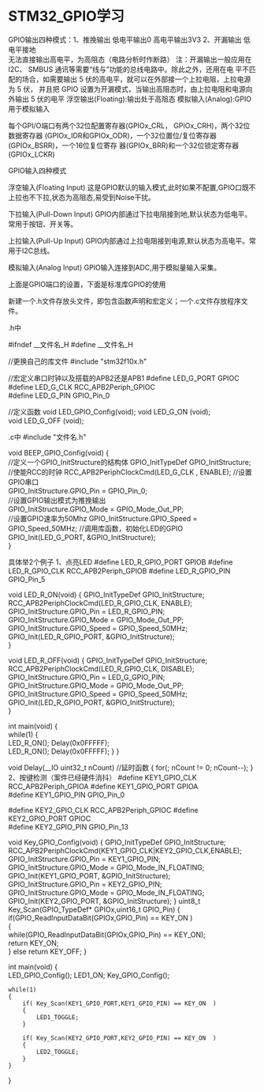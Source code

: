 # STM32_GPIO学习  
GPIO输出四种模式：1、推挽输出  低电平输出0
                          高电平输出3V3
            	  2、开漏输出  低电平接地  
                           无法直接输出高电平，为高阻态（电路分析时作断路）
注：开漏输出一般应用在 I2C、 SMBUS 通讯等需要“线与”功能的总线电路中。除此之外，还用在电
平不匹配的场合，如需要输出 5 伏的高电平，就可以在外部接一个上拉电阻，上拉电源为 5 伏，
并且把 GPIO 设置为开漏模式，当输出高阻态时，由上拉电阻和电源向外输出 5 伏的电平
              浮空输出(Floating):输出处于高阻态
              模拟输入(Analog):GPIO用于模拟输入


每个GPI/O端口有两个32位配置寄存器(GPIOx_CRL， GPIOx_CRH)，两个32位数据寄存器
(GPIOx_IDR和GPIOx_ODR)，一个32位置位/复位寄存器(GPIOx_BSRR)，一个16位复位寄存
器(GPIOx_BRR)和一个32位锁定寄存器(GPIOx_LCKR)


GPIO输入四种模式

浮空输入(Floating Input)
这是GPIO默认的输入模式,此时如果不配置,GPIO口既不上拉也不下拉,状态为高阻态,易受到Noise干扰。

下拉输入(Pull-Down Input)
GPIO内部通过下拉电阻接到地,默认状态为低电平。常用于按钮、开关等。

上拉输入(Pull-Up Input)
GPIO内部通过上拉电阻接到电源,默认状态为高电平。常用于I2C总线。

模拟输入(Analog Input)
GPIO输入连接到ADC,用于模拟量输入采集。


上面是GPIO端口的设置，下面是标准库GPIO的使用

新建一个.h文件存放头文件，即包含函数声明和宏定义；一个.c文件存放程序文件。

.h中

#ifndef __文件名_H
#define	__文件名_H

//更换自己的库文件
#include "stm32f10x.h"

//宏定义串口时钟以及搭载的APB2还是APB1
#define LED_G_PORT    		GPIOC			             
#define LED_G_CLK 	   	  RCC_APB2Periph_GPIOC		
#define LED_G_PIN		    	GPIO_Pin_0			        

//定义函数
void LED_GPIO_Config(void);	
void LED_G_ON (void);	
void LED_G_OFF (void);

.c中
#include "文件名.h"

void BEEP_GPIO_Config(void)
{		
    //定义一个GPIO_InitStructure的结构体
		GPIO_InitTypeDef GPIO_InitStructure;
    //使能RCC的时钟
		RCC_APB2PeriphClockCmd(LED_G_CLK , ENABLE); 
		//设置GPIO串口												   
		GPIO_InitStructure.GPIO_Pin = GPIO_Pin_0;	
    //设置GPIO输出模式为推挽输出	
		GPIO_InitStructure.GPIO_Mode = GPIO_Mode_Out_PP;   
    //设置GPIO速率为50Mhz
		GPIO_InitStructure.GPIO_Speed = GPIO_Speed_50MHz; 
    //调用库函数，初始化LED的GPIO
		GPIO_Init(LED_G_PORT, &GPIO_InitStructure);			 
}



具体举2个例子
1、点亮LED
#define LED_R_GPIO_PORT				GPIOB
#define LED_R_GPIO_CLK 				RCC_APB2Periph_GPIOB
#define LED_R_GPIO_PIN		   	        GPIO_Pin_5

void LED_R_ON(void)
{
	GPIO_InitTypeDef GPIO_InitStructure;
	RCC_APB2PeriphClockCmd(LED_R_GPIO_CLK, ENABLE); 
	GPIO_InitStructure.GPIO_Pin = LED_R_GPIO_PIN;	
	GPIO_InitStructure.GPIO_Mode = GPIO_Mode_Out_PP;
	GPIO_InitStructure.GPIO_Speed = GPIO_Speed_50MHz; 	
	GPIO_Init(LED_R_GPIO_PORT, &GPIO_InitStructure);		
}

void LED_R_OFF(void)
{
	GPIO_InitTypeDef GPIO_InitStructure;
	RCC_APB2PeriphClockCmd(LED_R_GPIO_CLK, DISABLE); 
	GPIO_InitStructure.GPIO_Pin = LED_G_GPIO_PIN;	
	GPIO_InitStructure.GPIO_Mode = GPIO_Mode_Out_PP;
	GPIO_InitStructure.GPIO_Speed = GPIO_Speed_50MHz; 	
	GPIO_Init(LED_R_GPIO_PORT, &GPIO_InitStructure);		
}

int main(void)
{		
	while(1)
	{		
		LED_R_ON();
		Delay(0x0FFFFF);	
		LED_R_ON();
		Delay(0x0FFFFF);
	}
}

void Delay(__IO uint32_t nCount)	 //延时函数
{
	for(; nCount != 0; nCount--);
}
2、按键检测（案件已经硬件消抖）
#define    KEY1_GPIO_CLK     RCC_APB2Periph_GPIOA
#define    KEY1_GPIO_PORT    GPIOA			   
#define    KEY1_GPIO_PIN		 GPIO_Pin_0

#define    KEY2_GPIO_CLK     RCC_APB2Periph_GPIOC
#define    KEY2_GPIO_PORT    GPIOC		   
#define    KEY2_GPIO_PIN		  GPIO_Pin_13

void Key_GPIO_Config(void)
{
	GPIO_InitTypeDef GPIO_InitStructure;
	RCC_APB2PeriphClockCmd(KEY1_GPIO_CLK|KEY2_GPIO_CLK,ENABLE);
	GPIO_InitStructure.GPIO_Pin = KEY1_GPIO_PIN; 
	GPIO_InitStructure.GPIO_Mode = GPIO_Mode_IN_FLOATING; 
	GPIO_Init(KEY1_GPIO_PORT, &GPIO_InitStructure);
	GPIO_InitStructure.GPIO_Pin = KEY2_GPIO_PIN; 
	GPIO_InitStructure.GPIO_Mode = GPIO_Mode_IN_FLOATING; 
	GPIO_Init(KEY2_GPIO_PORT, &GPIO_InitStructure);	
}
uint8_t Key_Scan(GPIO_TypeDef* GPIOx,uint16_t GPIO_Pin)
{			
	if(GPIO_ReadInputDataBit(GPIOx,GPIO_Pin) == KEY_ON )  
	{	 
		while(GPIO_ReadInputDataBit(GPIOx,GPIO_Pin) == KEY_ON);   
		return 	KEY_ON;	 
	}
	else
		return KEY_OFF;
}

int main(void)
{	
	LED_GPIO_Config();
	LED1_ON;
	Key_GPIO_Config();
	
	while(1)                            
	{	   
		if( Key_Scan(KEY1_GPIO_PORT,KEY1_GPIO_PIN) == KEY_ON  )
		{
			LED1_TOGGLE;
		} 

		if( Key_Scan(KEY2_GPIO_PORT,KEY2_GPIO_PIN) == KEY_ON  )
		{
			LED2_TOGGLE;
		}		
	}
}
